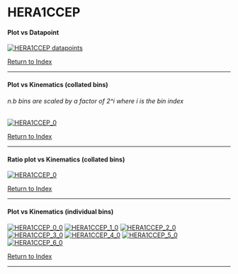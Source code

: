 HERA1CCEP
=========
#### Plot vs Datapoint 
[![HERA1CCEP datapoints](HERA1CCEP.png)](HERA1CCEP.pdf) 

[Return to Index](../index.html)

------------- 
#### Plot vs Kinematics (collated bins) 
###### n.b bins are scaled by a factor of 2^i where i is the bin index  
[![HERA1CCEP_0](HERA1CCEP_0.png)](HERA1CCEP_0.pdf)
      
[Return to Index](../index.html)

------------- 
#### Ratio plot vs Kinematics (collated bins) 
[![HERA1CCEP_0](HERA1CCEP_0_R.png)](HERA1CCEP_0_R.pdf)
      
[Return to Index](../index.html)

------------- 
#### Plot vs Kinematics (individual bins) 
[![HERA1CCEP_0_0](HERA1CCEP_0_0.png)](HERA1CCEP_0_0.pdf)
[![HERA1CCEP_1_0](HERA1CCEP_1_0.png)](HERA1CCEP_1_0.pdf)
[![HERA1CCEP_2_0](HERA1CCEP_2_0.png)](HERA1CCEP_2_0.pdf)
[![HERA1CCEP_3_0](HERA1CCEP_3_0.png)](HERA1CCEP_3_0.pdf)
[![HERA1CCEP_4_0](HERA1CCEP_4_0.png)](HERA1CCEP_4_0.pdf)
[![HERA1CCEP_5_0](HERA1CCEP_5_0.png)](HERA1CCEP_5_0.pdf)
[![HERA1CCEP_6_0](HERA1CCEP_6_0.png)](HERA1CCEP_6_0.pdf)
      
[Return to Index](../index.html)

------------- 
